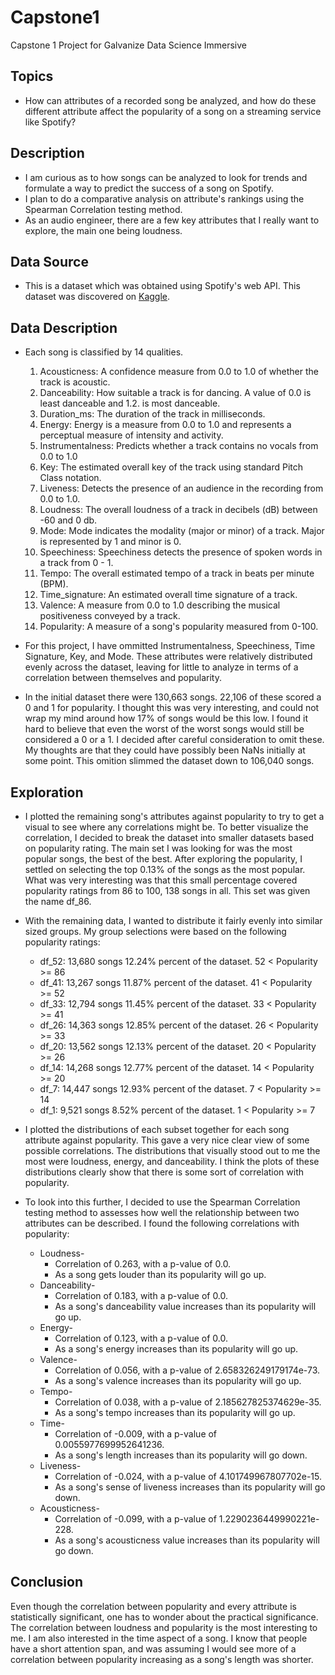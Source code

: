 # Capstone1

Capstone 1 Project for Galvanize Data Science Immersive

## Topics

- How can attributes of a recorded song be analyzed, and how do these different attribute affect the popularity of a song on a streaming service like Spotify?

## Description

- I am curious as to how songs can be analyzed to look for trends and formulate a way to predict the success of a song on Spotify.
- I plan to do a comparative analysis on attribute's rankings using the Spearman Correlation testing method.
- As an audio engineer, there are a few key attributes that I really want to explore, the main one being loudness.

## Data Source

- This is a dataset which was obtained using Spotify's web API.  This dataset was discovered on [Kaggle](https://www.kaggle.com/tomigelo/spotify-audio-features/home?select=SpotifyAudioFeaturesNov2018.csv "Title").

## Data Description

- Each song is classified by 14 qualities.
    1. Acousticness: A confidence measure from 0.0 to 1.0 of whether the track is acoustic.
    2. Danceability: How suitable a track is for dancing. A value of 0.0 is least danceable and 1.2. is most danceable.
	3. Duration_ms: The duration of the track in milliseconds.
    4. Energy: Energy is a measure from 0.0 to 1.0 and represents a perceptual measure of intensity and activity.
	5. Instrumentalness: Predicts whether a track contains no vocals from 0.0 to 1.0
    6. Key: The estimated overall key of the track using standard Pitch Class notation.
	7. Liveness: Detects the presence of an audience in the recording from 0.0 to 1.0.
    8. Loudness: The overall loudness of a track in decibels (dB) between -60 and 0 db.
	9. Mode: Mode indicates the modality (major or minor) of a track. Major is represented by 1 and minor is 0.
	10. Speechiness: Speechiness detects the presence of spoken words in a track from 0 - 1.
	11. Tempo: The overall estimated tempo of a track in beats per minute (BPM).
	12. Time_signature: An estimated overall time signature of a track.
	13. Valence: A measure from 0.0 to 1.0 describing the musical positiveness conveyed by a track.
	14. Popularity: A measure of a song's popularity measured from 0-100.

- For this project, I have ommitted Instrumentalness, Speechiness, Time Signature, Key, and Mode.  These attributes were relatively distributed evenly across the dataset, leaving for little to analyze in terms of a correlation between themselves and popularity.

- In the initial dataset there were 130,663 songs.  22,106 of these scored a 0 and 1 for popularity.  I thought this was very interesting, and could not wrap my mind around how 17% of songs would be this low.  I found it hard to believe that even the worst of the worst songs would still be considered a 0 or a 1.  I decided after careful consideration to omit these.  My thoughts are that they could have possibly been NaNs initially at some point.  This omition slimmed the dataset down to 106,040 songs.

## Exploration

- I plotted the remaining song's attributes against popularity to try to get a visual to see where any correlations might be.  To better visualize the correlation, I decided to break the dataset into smaller datasets based on popularity rating.  The main set I was looking for was the most popular songs, the best of the best.  After exploring the popularity, I settled on selecting the top 0.13% of the songs as the most popular.  What was very interesting was that this small percentage covered popularity ratings from 86 to 100, 138 songs in all.  This set was given the name df_86.

- With the remaining data, I wanted to distribute it fairly evenly into similar sized groups.  My group selections were based on the following popularity ratings:
    -   df_52:  13,680 songs
        12.24% percent of the dataset.   52 < Popularity >= 86
    -   df_41:  13,267 songs
        11.87% percent of the dataset.   41 < Popularity >= 52
    -   df_33:  12,794 songs
        11.45% percent of the dataset.   33 < Popularity >= 41
    -   df_26:  14,363 songs
        12.85% percent of the dataset.    26 < Popularity >= 33
    -   df_20:  13,562 songs
        12.13% percent of the dataset.     20 < Popularity >= 26
    -   df_14:  14,268 songs
        12.77% percent of the dataset.    14 < Popularity >= 20
    -   df_7:   14,447 songs
        12.93% percent of the dataset.   7 < Popularity >= 14
    -   df_1:    9,521 songs
        8.52% percent of the dataset.   1 < Popularity >= 7

- I plotted the distributions of each subset together for each song attribute against popularity.  This gave a very nice clear view of some possible correlations.  The distributions that visually stood out to me the most were loudness, energy, and danceability.  I think the plots of these distributions clearly show that there is some sort of correlation with popularity.

- To look into this further, I decided to use the Spearman Correlation testing method to assesses how well the relationship between two attributes can be described.  I found the following correlations with popularity:

    - Loudness-
        - Correlation of 0.263, with a p-value of 0.0. 
        - As a song gets louder than its popularity will go up.
    - Danceability-
        - Correlation of 0.183, with a p-value of 0.0. 
        - As a song's danceability value increases than its popularity will go up.
    - Energy- 
        - Correlation of 0.123, with a p-value of 0.0. 
        - As a song's energy increases than its popularity will go up.
    - Valence- 
        - Correlation of 0.056, with a p-value of 2.658326249179174e-73. 
        - As a song's valence increases than its popularity will go up.  
    - Tempo- 
        - Correlation of 0.038, with a p-value of 2.185627825374629e-35. 
        - As a song's tempo increases than its popularity will go up.
    - Time- 
        - Correlation of -0.009, with a p-value of 0.0055977699952641236. 
        - As a song's length increases than its popularity will go down.
    - Liveness- 
        - Correlation of -0.024, with a p-value of 4.101749967807702e-15. 
        - As a song's sense of liveness increases than its popularity will go down.
    - Acousticness- 
        - Correlation of -0.099, with a p-value of 1.2290236449990221e-228. 
        - As a song's acousticness value increases than its popularity will go down.

## Conclusion

Even though the correlation between popularity and every attribute is statistically significant, one has to wonder about the practical significance. The correlation between loudness and popularity is the most interesting to me. I am also interested in the time aspect of a song. I know that people have a short attention span, and was assuming I would see more of a correlation between popularity increasing as a song's length was shorter.
